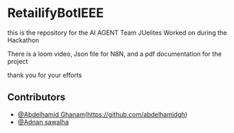 # RetailifyBotIEEE
this is the repository for the AI AGENT Team JUelites Worked on during the Hackathon

There is a loom video, Json file for N8N, and a pdf documentation for the project

thank you for your efforts

## Contributors

- [@Abdelhamid Ghanam](https://www.linkedin.com/in/abdelhamid-ghannam-a9ab23291/)(https://github.com/abdelhamidgh)
- [@Adnan sawalha](https://www.linkedin.com/in/adnan-sawalha/) 
